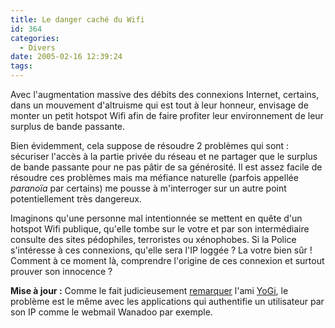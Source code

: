 ```yaml
---
title: Le danger caché du Wifi
id: 364
categories:
  - Divers
date: 2005-02-16 12:39:24
tags:
---
```


Avec l'augmentation massive des débits des connexions Internet, certains, dans un mouvement d'altruisme qui est tout à leur honneur, envisage de monter un petit hotspot Wifi afin de faire profiter leur environnement de leur surplus de bande passante.

Bien évidemment, cela suppose de résoudre 2 problèmes qui sont&nbsp;: sécuriser l'accès à la partie privée du réseau et ne partager que le surplus de bande passante pour ne pas pâtir de sa générosité. Il est assez facile de résoudre ces problèmes mais ma méfiance naturelle (parfois appellée _paranoïa_ par certains) me pousse à m'interroger sur un autre point potentiellement très dangereux.

Imaginons qu'une personne mal intentionnée se mettent en quête d'un hotspot Wifi publique, qu'elle tombe sur le votre et par son intermédiaire consulte des sites pédophiles, terroristes ou xénophobes. Si la Police s'intéresse à ces connexions, qu'elle sera l'IP loggée&nbsp;? La votre bien sûr&nbsp;! Comment à ce moment là, comprendre l'origine de ces connexion et surtout prouver son innocence&nbsp;?

**Mise à jour :** Comme le fait judicieusement [remarquer](http://www.dyingculture.net/blog/2005/02/16/346-le-danger-cache-du-wifi?cos=1#commentaire_1441 "Commentaire de YoGi") l'ami [YoGi](http://darkmag.net/darkBlog/index.php/ "darkBlog"), le problème est le même avec les applications qui authentifie un utilisateur par son IP comme le webmail Wanadoo par exemple.